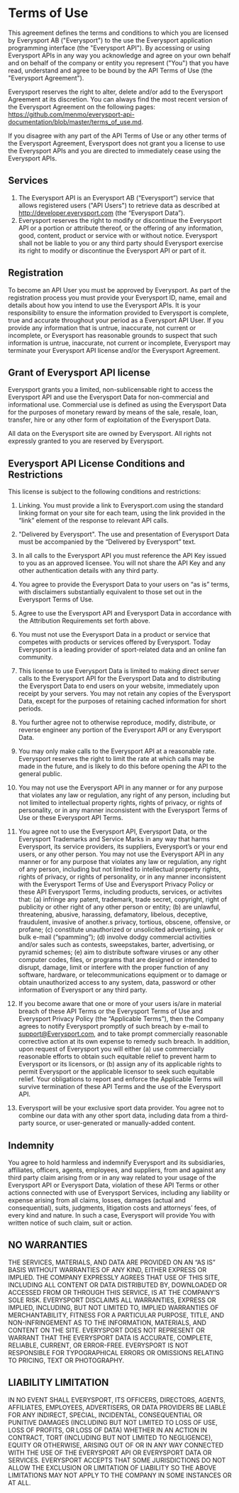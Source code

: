 # Terms of Use
This agreement defines the terms and conditions to which you are licensed by Everysport AB ("Everysport") to the use the Everysport application programming interface (the "Everysport API"). By accessing or using Everysport APIs in any way you acknowledge and agree on your own behalf and on behalf of the company or entity you represent ("You") that you have read, understand and agree to be bound by the API Terms of Use (the "Everysport Agreement").

Everysport reserves the right to alter, delete and/or add to the Everysport Agreement at its discretion. You can always find the most recent version of the Everysport Agreement on the following pages: https://github.com/menmo/everysport-api-documentation/blob/master/terms_of_use.md.

If you disagree with any part of the API Terms of Use or any other terms of the Everysport Agreement, Everysport does not grant you a license to use the Everysport APIs and you are directed to immediately cease using the Everysport APIs.

## Services
1. The Everysport API is an Everysport AB (“Everysport”) service that allows registered users ("API Users") to retrieve data as described at http://developer.everysport.com (the “Everysport Data”).
2. Everysport reserves the right to modify or discontinue the Everysport API or a portion or attribute thereof, or the offering of any information, good, content, product or service with or without notice. Everysport shall not be liable to you or any third party should Everysport exercise its right to modify or discontinue the Everysport API or part of it.

## Registration
To become an API User you must be approved by Everysport. As part of the registration process you must provide your Everysport ID, name, email and details about how you intend to use the Everysport APIs. It is your responsibility to ensure the information provided to Everysport is complete, true and accurate throughout your period as a Everysport API User. If you provide any information that is untrue, inaccurate, not current or incomplete, or Everysport has reasonable grounds to suspect that such information is untrue, inaccurate, not current or incomplete, Everysport may terminate your Everysport API license and/or the Everysport Agreement.

## Grant of Everysport API license
Everysport grants you a limited, non-sublicensable right to access the Everysport API and use the Everysport Data for non-commercial and informational use. Commercial use is defined as using the Everysport Data for the purposes of monetary reward by means of the sale, resale, loan, transfer, hire or any other form of exploitation of the Everysport Data.

All data on the Everysport site are owned by Everysport. All rights not expressly granted to you are reserved by Everysport.

## Everysport API License Conditions and Restrictions
This license is subject to the following conditions and restrictions:

1. Linking. You must provide a link to Everysport.com using the standard linking format on your site for each team, using the link provided in the “link” element of the response to relevant API calls.

2. "Delivered by Everysport". The use and presentation of Everysport Data must be accompanied by the “Delivered by Everysport” text.    

3. In all calls to the Everysport API you must reference the API Key issued to you as an approved licensee. You will not share the API Key and any other authentication details with any third party.
4. You agree to provide the Everysport Data to your users on “as is” terms, with disclaimers substantially equivalent to those set out in the Everysport Terms of Use.
5. Agree to use the Everysport API and Everysport Data in accordance with the Attribution Requirements set forth above.
6. You must not use the Everysport Data in a product or service that competes with products or services offered by Everysport. Today Everysport is a leading provider of sport-related data and an online fan community. 
7. This license to use Everysport Data is limited to making direct server calls to the Everysport API for the Everysport Data and to distributing the Everysport Data to end users on your website, immediately upon receipt by your servers. You may not retain any copies of the Everysport Data, except for the purposes of retaining cached information for short periods.
8. You further agree not to otherwise reproduce, modify, distribute, or reverse engineer any portion of the Everysport API or any Everysport Data.
9. You may only make calls to the Everysport API at a reasonable rate. Everysport reserves the right to limit the rate at which calls may be made in the future, and is likely to do this before opening the API to the general public.
10. You may not use the Everysport API in any manner or for any purpose that violates any law or regulation, any right of any person, including but not limited to intellectual property rights, rights of privacy, or rights of personality, or in any manner inconsistent with the Everysport Terms of Use or these Everysport API Terms.
11. You agree not to use the Everysport API, Everysport Data, or the Everysport Trademarks and Service Marks in any way that harms Everysport, its service providers, its suppliers, Everysport’s or your end users, or any other person. You may not use the Everysport API in any manner or for any purpose that violates any law or regulation, any right of any person, including but not limited to intellectual property rights, rights of privacy, or rights of personality, or in any manner inconsistent with the Everysport Terms of Use and Everysport Privacy Policy or these API Everysport Terms, including products, services, or activites that: (a) infringe any patent, trademark, trade secret, copyright, right of publicity or other right of any other person or entity; (b) are unlawful, threatening, abusive, harassing, defamatory, libelous, deceptive, fraudulent, invasive of another.s privacy, tortious, obscene, offensive, or profane; (c) constitute unauthorized or unsolicited advertising, junk or bulk e-mail (“spamming”); (d) involve dodgy commercial activities and/or sales such as contests, sweepstakes, barter, advertising, or pyramid schemes; (e) aim to distribute software viruses or any other computer codes, files, or programs that are designed or intended to disrupt, damage, limit or interfere with the proper function of any software, hardware, or telecommunications equipment or to damage or obtain unauthorized access to any system, data, password or other information of Everysport or any third party.
12. If you become aware that one or more of your users is/are in material breach of these API Terms or the Everysport Terms of Use and Everysport Privacy Policy (the “Applicable Terms”), then the Company agrees to notify Everysport promptly of such breach by e-mail to support@Everysport.com, and to take prompt commercially reasonable corrective action at its own expense to remedy such breach. In addition, upon request of Everysport you will either (a) use commercially reasonable efforts to obtain such equitable relief to prevent harm to Everysport or its licensors, or (b) assign any of its applicable rights to permit Everysport or the applicable licensor to seek such equitable relief. Your obligations to report and enforce the Applicable Terms will survive termination of these API Terms and the use of the Everysport API.

13. Everysport will be your exclusive sport data provider. You agree not to combine our data with any other sport data, including data from a third-party source, or user-generated or manually-added content.


## Indemnity
You agree to hold harmless and indemnify Everysport and its subsidiaries, affiliates, officers, agents, employees, and suppliers, from and against any third party claim arising from or in any way related to your usage of the Everysport API or Everysport Data, violation of these API Terms or other actions connected with use of Everysport Services, including any liability or expense arising from all claims, losses, damages (actual and consequential), suits, judgments, litigation costs and attorneys’ fees, of every kind and nature. In such a case, Everysport will provide You with written notice of such claim, suit or action.

## NO WARRANTIES

THE SERVICES, MATERIALS, AND DATA ARE PROVIDED ON AN “AS IS” BASIS WITHOUT WARRANTIES OF ANY KIND, EITHER EXPRESS OR IMPLIED. THE COMPANY EXPRESSLY AGREES THAT USE OF THIS SITE, INCLUDING ALL CONTENT OR DATA DISTRIBUTED BY, DOWNLOADED OR ACCESSED FROM OR THROUGH THIS SERVICE, IS AT THE COMPANY’S SOLE RISK. EVERYSPORT DISCLAIMS ALL WARRANTIES, EXPRESS OR IMPLIED, INCLUDING, BUT NOT LIMITED TO, IMPLIED WARRANTIES OF MERCHANTABILITY, FITNESS FOR A PARTICULAR PURPOSE, TITLE, AND NON-INFRINGEMENT AS TO THE INFORMATION, MATERIALS, AND CONTENT ON THE SITE. EVERYSPORT DOES NOT REPRESENT OR WARRANT THAT THE EVERYSPORT DATA IS ACCURATE, COMPLETE, RELIABLE, CURRENT, OR ERROR-FREE. EVERYSPORT IS NOT RESPONSIBLE FOR TYPOGRAPHICAL ERRORS OR OMISSIONS RELATING TO PRICING, TEXT OR PHOTOGRAPHY.

## LIABILITY LIMITATION

IN NO EVENT SHALL EVERYSPORT, ITS OFFICERS, DIRECTORS, AGENTS, AFFILIATES, EMPLOYEES, ADVERTISERS, OR DATA PROVIDERS BE LIABLE FOR ANY INDIRECT, SPECIAL, INCIDENTAL, CONSEQUENTIAL OR PUNITIVE DAMAGES (INCLUDING BUT NOT LIMITED TO LOSS OF USE, LOSS OF PROFITS, OR LOSS OF DATA) WHETHER IN AN ACTION IN CONTRACT, TORT (INCLUDING BUT NOT LIMITED TO NEGLIGENCE), EQUITY OR OTHERWISE, ARISING OUT OF OR IN ANY WAY CONNECTED WITH THE USE OF THE EVERYSPORT API OR EVERYSPORT DATA OR SERVICES. EVERYSPORT ACCEPTS THAT SOME JURISDICTIONS DO NOT ALLOW THE EXCLUSION OR LIMITATION OF LIABILITY SO THE ABOVE LIMITATIONS MAY NOT APPLY TO THE COMPANY IN SOME INSTANCES OR AT ALL.



  

 

